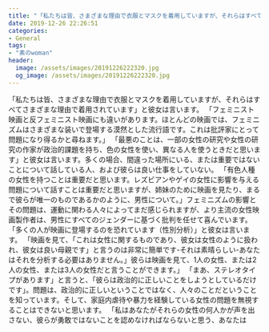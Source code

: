 ```yaml
---
title: "「私たちは皆、さまざまな理由で衣服とマスクを着用していますが、それらはすべてさまざまな理由で着用されています」と彼女は言います。"
date: 2019-12-26 22:26:51
categories:
- General
tags:
- "素のwoman"
header:
  image: /assets/images/20191226222320.jpg
  og_image: /assets/images/20191226222320.jpg
---
```


「私たちは皆、さまざまな理由で衣服とマスクを着用していますが、それらはすべてさまざまな理由で着用されています」と彼女は言います。 「フェミニスト映画と反フェミニスト映画にも違いがあります。ほとんどの映画では、フェミニズムはさまざまな装いで登場する漠然とした流行語です。これは批評家にとって問題になり得るかと尋ねます。」 「最悪のことは、一部の女性の研究や女性の研究の作家が政治的課題を持ち、色の女性を使い、異なる人を使うときだと思います」と彼女は言います。多くの場合、間違った場所にいる、または重要ではないことについて話している人、および彼らは良い仕事をしていない。 「有色人種の女性を持つことは重要だと思います。レズビアンやゲイの女性に影響を与える問題について話すことは重要だと思いますが、姉妹のために映画を見たり、まるで彼らが唯一のものであるかのように、男性について。」フェミニズムの影響とその問題は、運動に関わる人々によってまだ感じられますが、より主流の女性映画製作者は、男性にすべてのジェンダーに基づく批判を任せて喜んでいます。 「多くの人が映画に登場するのを恐れています（性別分析）」と彼女は言います。 「映画を見て、「これは女性に関するものであり、彼女は女性のように扱われ、彼女は良い母親です」と言うのは非常に簡単です-それは素晴らしい-あなたはそれを分析する必要はありません。」彼らは映画を見て、1人の女性、または2人の女性、または3人の女性だと言うことができます。」 「まあ、ステレオタイプがあります」と言うと、「彼らは政治的に正しいことをしようとしているだけです」。問題は、政治的に正しいということではなく、人々のことだということを知っています。そして、家庭内虐待や暴力を経験している女性の問題を無視することはできないと思います。 「私はあなたがそれらの女性の何人かが声を出さない、彼らが勇敢ではないことを認めなければならないと思う、あなたは
